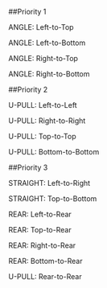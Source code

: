 \##Priority 1

ANGLE: Left-to-Top

ANGLE: Left-to-Bottom

ANGLE: Right-to-Top

ANGLE: Right-to-Bottom



\##Priority 2

U-PULL: Left-to-Left

U-PULL: Right-to-Right

U-PULL: Top-to-Top

U-PULL: Bottom-to-Bottom



\##Priority 3

STRAIGHT: Left-to-Right

STRAIGHT: Top-to-Bottom

REAR: Left-to-Rear

REAR: Top-to-Rear

REAR: Right-to-Rear

REAR: Bottom-to-Rear

U-PULL: Rear-to-Rear





